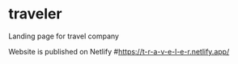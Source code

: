 # traveler
Landing page for travel company

Website is published on Netlify
#https://t-r-a-v-e-l-e-r.netlify.app/
